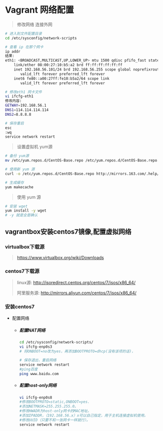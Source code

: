 # Vagrant 网络配置

> 修改网络 连接外网

```sh
# 进入到文件配置目录
cd /etc/sysconfig/network-scripts

# 查看 ip 在那个网卡
ip addr 
结果: 
eth1: <BROADCAST,MULTICAST,UP,LOWER_UP> mtu 1500 qdisc pfifo_fast state UP group default qlen 1000
    link/ether 08:00:27:10:b5:a2 brd ff:ff:ff:ff:ff:ff
    inet 192.168.56.101/24 brd 192.168.56.255 scope global noprefixroute eth1
       valid_lft forever preferred_lft forever
    inet6 fe80::a00:27ff:fe10:b5a2/64 scope link 
       valid_lft forever preferred_lft forever

# 修改eth1 网卡文件
vi ifcfg-eth1
修改内容:
GETWAY=192.168.56.1
DNS1=114.114.114.114
DNS2=8.8.8.8

# 保存重启
esc
:wq
service network restart

```

> 设置虚拟机 yum源

```sh
# 备份 yum源
mv /etc/yum.repos.d/CentOS-Base.repo /etc/yum.repos.d/CentOS-Base.repo.backup

# 使用新 yum 源
curl -o /etc/yum.repos.d/CentOS-Base.repo http://mirrors.163.com/.help/CentOS7-Base-163.repo

# 生成缓存
yum makecache
```

> 使用 yum 源

```sh
# 安装 wget
yum install -y wget
# -y 就是全是确认
```

## vagrantbox安装centos7镜像,配置虚拟网络

### virtualbox下载源

> https://www.virtualbox.org/wiki/Downloads

### centos7下载源

> linux源: http://isoredirect.centos.org/centos/7/isos/x86_64/
>
> 阿里服务源: http://mirrors.aliyun.com/centos/7/isos/x86_64/

### 安装centos7

- 配置网络

  - ##### 配置NAT网络

    ```sh
    cd /etc/sysconfig/network-scripts/
    vi ifcfg-enp0s3
    # 将ONBOOT=no改为yes，再添加BOOTPROTO=dhcp(没有该项的话)，
    
    # 保存退出，重启网络
    service network restart
    #ping百度
    ping www.baidu.com
    
    ```

  - ##### 配置host-only网络

    ```sh
    vi ifcfg-enp0s8
    #修改BOOTPROTO=static,ONBOOT=yes.
    #添加NETMASK=255.255.255.0。
    #修改HWADR为host-only网卡的MAC地址。
    #添加IPADDR，（192.168.56.x）x可以自己指定，用于主机连接虚拟机使用。
    #修改UUID（只要不和一张网卡一样就行）。
    service network restart
    
    ```
